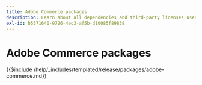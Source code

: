 ```yaml
---
title: Adobe Commerce packages
description: Learn about all dependencies and third-party licenses used in Adobe Commerce.
exl-id: b5571640-9726-4ec3-af5b-d10085f89838
---
```

# Adobe Commerce packages

{{$include /help/_includes/templated/release/packages/adobe-commerce.md}}
